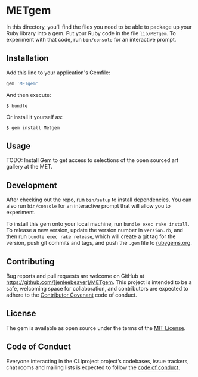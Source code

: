# METgem

In this directory, you'll find the files you need to be able to package up your Ruby library into a gem. Put your Ruby code in the file `lib/METgem`. To experiment with that code, run `bin/console` for an interactive prompt.


## Installation

Add this line to your application's Gemfile:

```ruby
gem 'METgem'
```

And then execute:

    $ bundle

Or install it yourself as:

    $ gem install Metgem

## Usage

TODO: Install Gem to get access to selections of the open sourced art gallery at the MET. 

## Development

After checking out the repo, run `bin/setup` to install dependencies. You can also run `bin/console` for an interactive prompt that will allow you to experiment.

To install this gem onto your local machine, run `bundle exec rake install`. To release a new version, update the version number in `version.rb`, and then run `bundle exec rake release`, which will create a git tag for the version, push git commits and tags, and push the `.gem` file to [rubygems.org](https://rubygems.org).

## Contributing

Bug reports and pull requests are welcome on GitHub at https://github.com/[jenleebeaver]/METgem. This project is intended to be a safe, welcoming space for collaboration, and contributors are expected to adhere to the [Contributor Covenant](http://contributor-covenant.org) code of conduct.

## License

The gem is available as open source under the terms of the [MIT License](https://opensource.org/licenses/MIT).

## Code of Conduct

Everyone interacting in the CLIproject project’s codebases, issue trackers, chat rooms and mailing lists is expected to follow the [code of conduct](https://github.com/[jenleebeaver]/CLIproject/blob/master/CODE_OF_CONDUCT.md).
